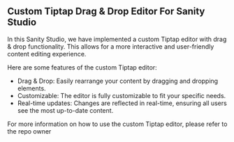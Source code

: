 ## Custom Tiptap Drag & Drop Editor For Sanity Studio

In this Sanity Studio, we have implemented a custom Tiptap editor with drag & drop functionality. This allows for a more interactive and user-friendly content editing experience.


Here are some features of the custom Tiptap editor:

- Drag & Drop: Easily rearrange your content by dragging and dropping elements.
- Customizable: The editor is fully customizable to fit your specific needs.
- Real-time updates: Changes are reflected in real-time, ensuring all users see the most up-to-date content.


For more information on how to use the custom Tiptap editor, please refer to the repo owner
